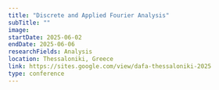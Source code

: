 ```yaml
---
title: "Discrete and Applied Fourier Analysis"
subTitle: ""
image:
startDate: 2025-06-02
endDate: 2025-06-06
researchFields: Analysis
location: Thessaloniki, Greece
link: https://sites.google.com/view/dafa-thessaloniki-2025
type: conference
---
```

